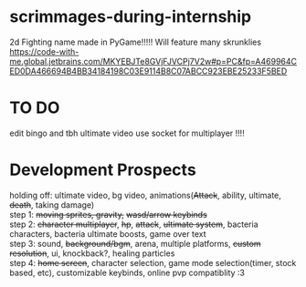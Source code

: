 # scrimmages-during-internship
2d Fighting name made in PyGame!!!!!
Will feature many skrunklies
https://code-with-me.global.jetbrains.com/MKYEBJTe8GVjFJVCPj7V2w#p=PC&fp=A469964CED0DA466694B4BB34184198C03E9114B8C07ABCC923EBE25233F5BED
# TO DO
edit bingo and tbh ultimate video 
use socket for multiplayer !!!!  




# Development Prospects
holding off: ultimate video, bg video, animations(~~Attack~~, ability, ultimate, ~~death~~, taking damage)  
step 1: ~~moving sprites, gravity,~~ ~~wasd/arrow keybinds~~  
step 2: ~~character multiplayer~~, ~~hp~~, ~~attack~~, ~~ultimate system~~, bacteria characters, bacteria ultimate boosts,  game over text  
step 3: sound, ~~background/bgm~~, arena, multiple platforms, ~~custom resolution~~, ui, knockback?, healing particles  
step 4: ~~home screen~~, character selection, game mode selection(timer, stock based, etc), customizable keybinds, online pvp compatiblity :3
